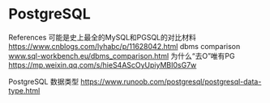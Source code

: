 # PostgreSQL


References
可能是史上最全的MySQL和PGSQL的对比材料
https://www.cnblogs.com/lyhabc/p/11628042.html
dbms comparison
www.sql-workbench.eu/dbms_comparison.html
为什么“去O”唯有PG
https://mp.weixin.qq.com/s/hieS4AScOyUpiyMBI0sG7w

PostgreSQL 数据类型
https://www.runoob.com/postgresql/postgresql-data-type.html
